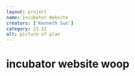 ```yaml
---
layout: project
name: Incubator Website
creators: ['Kenneth Sun']
category: 21-22
alt: picture of plan
---
```


# incubator website woop
